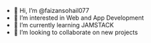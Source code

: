- 👋 Hi, I’m @faizansohail077
- 👀 I’m interested in Web and App Development
- 🌱 I’m currently learning JAMSTACK
- 💞️ I’m looking to collaborate on new projects

<!---
faizansohail077/faizansohail077 is a ✨ special ✨ repository because its `README.md` (this file) appears on your GitHub profile.
You can click the Preview link to take a look at your changes.
--->
